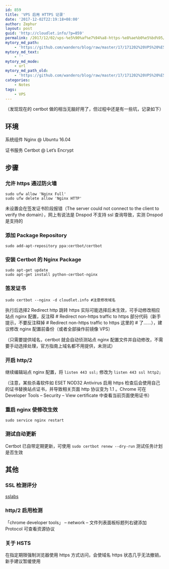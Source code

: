 ```yaml
---
id: 859
title: 'VPS 启用 HTTPS 记录'
date: '2017-12-02T22:19:18+08:00'
author: Zephur
layout: post
guid: 'http://cloudlet.info/?p=859'
permalink: /2017/12/02/vps-%e5%90%af%e7%94%a8-https-%e8%ae%b0%e5%bd%95/
mytory_md_path:
    - 'https://github.com/wandero/blog/raw/master/17/171202%20VPS%20%E5%90%AF%E7%94%A8%20HTTPS%20%E8%AE%B0%E5%BD%95.md'
mytory_md_text:
    - ''
mytory_md_mode:
    - url
mytory_md_path_old:
    - 'https://github.com/wandero/blog/raw/master/17/171202%20VPS%20%E5%90%AF%E7%94%A8%20HTTPS%20%E8%AE%B0%E5%BD%95.md'
categories:
    - Notes
tags:
    - VPS
---
```


（发现现在的 certbot 做的相当无脑好用了，但过程中还是有一些坑，记录如下）

<!-- more -->

## 环境

系统组件 Nginx @ Ubuntu 16.04

证书服务 Certbot @ Let’s Encrypt

## 步骤

### 允许 https 通过防火墙

```
sudo ufw allow 'Nginx Full'
sudo ufw delete allow 'Nginx HTTP'
```

未设置会在签发证书阶段报错（The server could not connect to the client to verify the domain），网上有说法是 Dnspod 不支持 ssl 查询导致，实测 Dnspod 是支持的

### 添加 Package Repository

```
sudo add-apt-repository ppa:certbot/certbot 
```

### 安装 Certbot 的 Nginx Package

```
sudo apt-get update
sudo apt-get install python-certbot-nginx
```

### 签发证书

```
sudo certbot --nginx -d cloudlet.info #注意修改域名
```

执行后选择2 Redirect http 跳转 https 实际可能选择后未生效，可手动修改相应站点 nginx 配置，反注释 # Redirect non-https traffic to https 部分代码（新手提示，不要反注释掉 # Redirect non-https traffic to https 这里的 # 了……），建议修改 nginx 配置前备份（或者全部操作前镜像 VPS）

（只需要提供域名，certbot 就会自动侦测站点 nginx 配置文件并自动修改，不需要手动选择处理，官方指南上域名都不用提供，未测试）

### 开启 http/2

继续编辑站点 nginx 配置，将 `listen 443 ssl;` 修改为 `listen 443 ssl http2;`

（注意，某些杀毒软件如 ESET NOD32 Antivirus 启用 https 检查后会使用自己的证书替换站点证书，并导致相关页面 http 协议变为 1.1 。Chrome 可在 Developer Tools – Security – View certificate 中查看当前页面使用证书）

### 重启 nginx 使修改生效

```
sudo service nginx restart 
```

### 测试自动更新

Certbot 已自带定期更新，可使用 `sudo certbot renew --dry-run` 测试任务计划是否生效

## 其他

### SSL 检测评分

[sslabs](https://www.ssllabs.com/)

### http/2 启用检测

「chrome developer tools」 – network – 文件列表面板标题列右键添加 Protocol 可查看资源协议

### 关于 HSTS

在指定期限强制浏览器使用 https 方式访问，会使域名 https 状态几乎无法撤销，新手建议暂缓使用